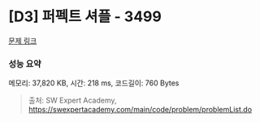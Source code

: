 # [D3] 퍼펙트 셔플 - 3499 

[문제 링크](https://swexpertacademy.com/main/code/problem/problemDetail.do?contestProbId=AWGsRbk6AQIDFAVW) 

### 성능 요약

메모리: 37,820 KB, 시간: 218 ms, 코드길이: 760 Bytes



> 출처: SW Expert Academy, https://swexpertacademy.com/main/code/problem/problemList.do